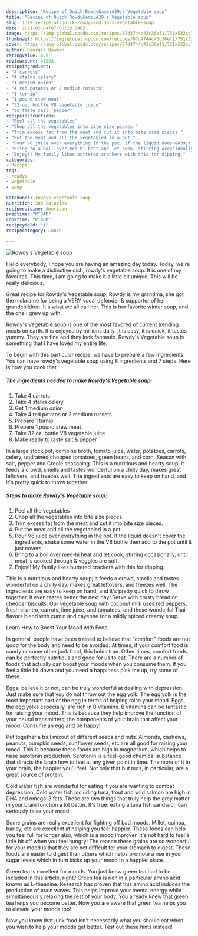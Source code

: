 ```yaml
---
description: "Recipe of Quick Rowdy&amp;#39;s Vegetable soup"
title: "Recipe of Quick Rowdy&amp;#39;s Vegetable soup"
slug: 1319-recipe-of-quick-rowdy-and-39-s-vegetable-soup
date: 2021-02-04T07:00:28.840Z
image: https://img-global.cpcdn.com/recipes/67d4744c43c36ef1/751x532cq70/rowdys-vegetable-soup-recipe-main-photo.jpg
thumbnail: https://img-global.cpcdn.com/recipes/67d4744c43c36ef1/751x532cq70/rowdys-vegetable-soup-recipe-main-photo.jpg
cover: https://img-global.cpcdn.com/recipes/67d4744c43c36ef1/751x532cq70/rowdys-vegetable-soup-recipe-main-photo.jpg
author: Georgia Bowman
ratingvalue: 4.9
reviewcount: 41893
recipeingredient:
- "4 carrots"
- "4 stalks celery"
- "1 medium onion"
- "4 red potatos or 2 medium russets"
- "1 turnip"
- "1 pound stew meat"
- "32 oz. bottle V8 vegetable juice"
- "to taste salt  pepper"
recipeinstructions:
- "Peel all the vegetables"
- "Chop all the vegetables into bite size pieces."
- "Trim excess fat from the meat and cut it into bite size pieces."
- "Put the meat and all the vegetabled in a pot."
- "Pour V8 juice over everything in the pot. If the liquid doesn&#39;t cover the ingredients, shake some water in the V8 bottle then add to the pot until it just covers."
- "Bring to a boil over med-hi heat and let cook, stirring occasionally, until meat is cooked through &amp; veggies are soft."
- "Enjoy!! My family likes buttered crackers with this for dipping."
categories:
- Recipe
tags:
- rowdys
- vegetable
- soup

katakunci: rowdys vegetable soup 
nutrition: 300 calories
recipecuisine: American
preptime: "PT34M"
cooktime: "PT40M"
recipeyield: "1"
recipecategory: Lunch

---
```



![Rowdy&#39;s Vegetable soup](https://img-global.cpcdn.com/recipes/67d4744c43c36ef1/751x532cq70/rowdys-vegetable-soup-recipe-main-photo.jpg)

Hello everybody, I hope you are having an amazing day today. Today, we're going to make a distinctive dish, rowdy&#39;s vegetable soup. It is one of my favorites. This time, I am going to make it a little bit unique. This will be really delicious.

Great recipe for Rowdy&#39;s Vegetable soup. Rowdy is my grandma, she got the nickname for being a VERY vocal defender &amp; supporter of her grandchildren. It&#39;s what we all call her. This is her favorite winter soup, and the one I grew up with.

Rowdy&#39;s Vegetable soup is one of the most favored of current trending meals on earth. It is enjoyed by millions daily. It is easy, it is quick, it tastes yummy. They are fine and they look fantastic. Rowdy&#39;s Vegetable soup is something that I have loved my entire life.


To begin with this particular recipe, we have to prepare a few ingredients. You can have rowdy&#39;s vegetable soup using 8 ingredients and 7 steps. Here is how you cook that.

<!--inarticleads1-->

##### The ingredients needed to make Rowdy&#39;s Vegetable soup:

1. Take 4 carrots
1. Take 4 stalks celery
1. Get 1 medium onion
1. Take 4 red potatos or 2 medium russets
1. Prepare 1 turnip
1. Prepare 1 pound stew meat
1. Take 32 oz. bottle V8 vegetable juice
1. Make ready to taste salt &amp; pepper


In a large stock pot, combine broth, tomato juice, water, potatoes, carrots, celery, undrained chopped tomatoes, green beans, and corn. Season with salt, pepper and Creole seasoning. This is a nutritious and hearty soup; it feeds a crowd, smells and tastes wonderful on a chilly day, makes great leftovers, and freezes well. The ingredients are easy to keep on hand, and it&#39;s pretty quick to throw together. 

<!--inarticleads2-->

##### Steps to make Rowdy&#39;s Vegetable soup:

1. Peel all the vegetables
1. Chop all the vegetables into bite size pieces.
1. Trim excess fat from the meat and cut it into bite size pieces.
1. Put the meat and all the vegetabled in a pot.
1. Pour V8 juice over everything in the pot. If the liquid doesn&#39;t cover the ingredients, shake some water in the V8 bottle then add to the pot until it just covers.
1. Bring to a boil over med-hi heat and let cook, stirring occasionally, until meat is cooked through &amp; veggies are soft.
1. Enjoy!! My family likes buttered crackers with this for dipping.


This is a nutritious and hearty soup; it feeds a crowd, smells and tastes wonderful on a chilly day, makes great leftovers, and freezes well. The ingredients are easy to keep on hand, and it&#39;s pretty quick to throw together. It even tastes better the next day! Serve with crusty bread or cheddar biscuits. Our vegetable soup with coconut milk uses red peppers, fresh cilantro, carrots, lime juice, and tomatoes, and these wonderful Thai flavors blend with cumin and cayenne for a mildly spiced creamy soup. 

Learn How to Boost Your Mood with Food


In general, people have been trained to believe that "comfort" foods are not good for the body and need to be avoided. At times, if your comfort food is candy or some other junk food, this holds true. Other times, comfort foods can be perfectly nutritious and good for us to eat. There are a number of foods that actually can boost your moods when you consume them. If you feel a little bit down and you need a happiness pick me up, try some of these.

Eggs, believe it or not, can be truly wonderful at dealing with depression. Just make sure that you do not throw out the egg yolk. The egg yolk is the most important part of the egg in terms of helping raise your mood. Eggs, the egg yolks especially, are rich in B vitamins. B vitamins can be fantastic for raising your mood. This is because they help improve the function of your neural transmitters, the components of your brain that affect your mood. Consume an egg and be happy!

Put together a trail mixout of different seeds and nuts. Almonds, cashews, peanuts, pumpkin seeds, sunflower seeds, etc are all good for raising your mood. This is because these foods are high in magnesium, which helps to raise serotonin production. Serotonin is a feel-good chemical substance that directs the brain how to feel at any given point in time. The more of it in your brain, the happier you'll feel. Not only that but nuts, in particular, are a great source of protein.

Cold water fish are wonderful for eating if you are wanting to combat depression. Cold water fish including tuna, trout and wild salmon are high in DHA and omega-3 fats. These are two things that truly help the grey matter in your brain function a lot better. It's true: eating a tuna fish sandwich can seriously raise your mood. 

Some grains are really excellent for fighting off bad moods. Millet, quinoa, barley, etc are excellent at helping you feel happier. These foods can help you feel full for longer also, which is a mood improver. It's not hard to feel a little bit off when you feel hungry! The reason these grains are so wonderful for your mood is that they are not difficult for your stomach to digest. These foods are easier to digest than others which helps promote a rise in your sugar levels which in turn kicks up your mood to a happier place.

Green tea is excellent for moods. You just knew green tea had to be included in this article, right? Green tea is rich in a particular amino acid known as L-theanine. Research has proven that this amino acid induces the production of brain waves. This helps improve your mental energy while simultaneously relaxing the rest of your body. You already knew that green tea helps you become better. Now you are aware that green tea helps you to elevate your moods too!

Now you know that junk food isn't necessarily what you should eat when you wish to help your moods get better. Test out  these hints  instead!

